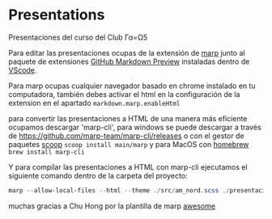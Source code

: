 # Presentations
Presentaciones del curso del Club Γα=Ω5

Para editar las presentaciones ocupas de la extensión de [marp](https://marketplace.visualstudio.com/items?itemName=marp-team.marp-vscode) junto al paquete de extensiones [GitHub Markdown Preview](https://marketplace.visualstudio.com/items?itemName=bierner.github-markdown-preview) instaladas dentro de [VScode](https://code.visualstudio.com/Download).

Para marp ocupas cualquier navegador basado en chrome instalado en tu computadora, también debes activar el html en la configuración de la extension en el apartado `markdown.marp.enableHtml` 

para convertir las presentaciones a HTML de una manera más eficiente ocupamos descargar 'marp-cli', para windows se puede descargar a través de <https://github.com/marp-team/marp-cli/releases> o con el gestor de paquetes [scoop](https://scoop.sh/#/) `scoop install main/marp` y para MacOS con [homebrew](https://brew.sh/) `brew install marp-cli`
 
Y para compilar las presentaciones a HTML con marp-cli ejecutamos el siguiente comando dentro de la carpeta del proyecto: 
```powershell
marp --allow-local-files --html --theme ./src/am_nord.scss ./presentacion.md
```

muchas gracias a Chu Hong por la plantilla de marp [awesome](https://github.com/favourhong/Awesome-Marp/tree/main)